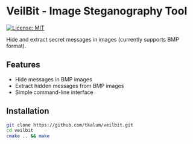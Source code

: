 # VeilBit - Image Steganography Tool

[![License: MIT](https://img.shields.io/badge/License-MIT-yellow.svg)](https://opensource.org/licenses/MIT)

Hide and extract secret messages in images (currently supports BMP format).

## Features
- Hide messages in BMP images
- Extract hidden messages from BMP images
- Simple command-line interface

## Installation
```bash
git clone https://github.com/tkalum/veilbit.git
cd veilbit
cmake .. && make
